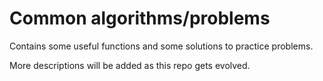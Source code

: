 # Common algorithms/problems

Contains some useful functions and some solutions to practice problems.

More descriptions will be added as this repo gets evolved.
